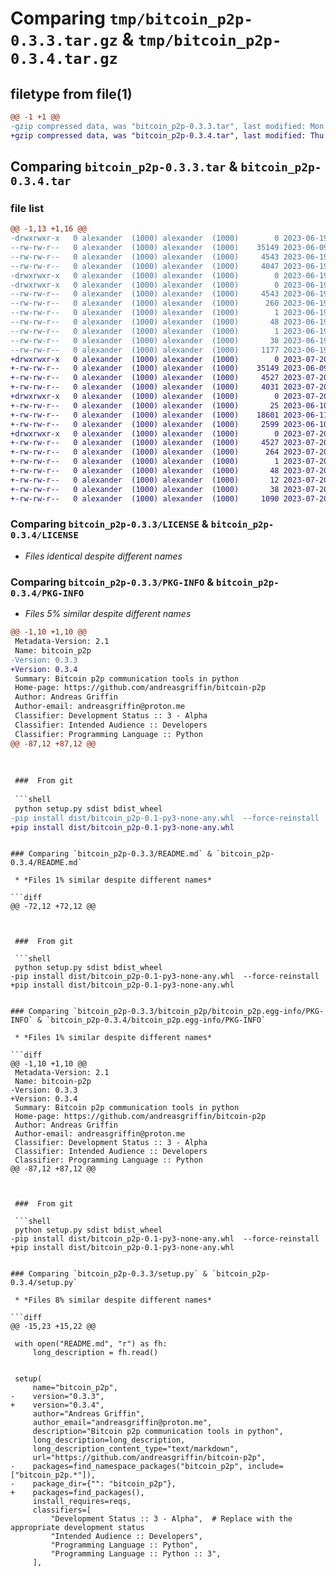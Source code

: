 # Comparing `tmp/bitcoin_p2p-0.3.3.tar.gz` & `tmp/bitcoin_p2p-0.3.4.tar.gz`

## filetype from file(1)

```diff
@@ -1 +1 @@
-gzip compressed data, was "bitcoin_p2p-0.3.3.tar", last modified: Mon Jun 19 16:36:05 2023, max compression
+gzip compressed data, was "bitcoin_p2p-0.3.4.tar", last modified: Thu Jul 20 16:15:55 2023, max compression
```

## Comparing `bitcoin_p2p-0.3.3.tar` & `bitcoin_p2p-0.3.4.tar`

### file list

```diff
@@ -1,13 +1,16 @@
-drwxrwxr-x   0 alexander  (1000) alexander  (1000)        0 2023-06-19 16:36:05.443604 bitcoin_p2p-0.3.3/
--rw-rw-r--   0 alexander  (1000) alexander  (1000)    35149 2023-06-09 17:54:40.000000 bitcoin_p2p-0.3.3/LICENSE
--rw-rw-r--   0 alexander  (1000) alexander  (1000)     4543 2023-06-19 16:36:05.443604 bitcoin_p2p-0.3.3/PKG-INFO
--rw-rw-r--   0 alexander  (1000) alexander  (1000)     4047 2023-06-19 16:35:14.000000 bitcoin_p2p-0.3.3/README.md
-drwxrwxr-x   0 alexander  (1000) alexander  (1000)        0 2023-06-19 16:36:05.443604 bitcoin_p2p-0.3.3/bitcoin_p2p/
-drwxrwxr-x   0 alexander  (1000) alexander  (1000)        0 2023-06-19 16:36:05.443604 bitcoin_p2p-0.3.3/bitcoin_p2p/bitcoin_p2p.egg-info/
--rw-rw-r--   0 alexander  (1000) alexander  (1000)     4543 2023-06-19 16:36:05.000000 bitcoin_p2p-0.3.3/bitcoin_p2p/bitcoin_p2p.egg-info/PKG-INFO
--rw-rw-r--   0 alexander  (1000) alexander  (1000)      260 2023-06-19 16:36:05.000000 bitcoin_p2p-0.3.3/bitcoin_p2p/bitcoin_p2p.egg-info/SOURCES.txt
--rw-rw-r--   0 alexander  (1000) alexander  (1000)        1 2023-06-19 16:36:05.000000 bitcoin_p2p-0.3.3/bitcoin_p2p/bitcoin_p2p.egg-info/dependency_links.txt
--rw-rw-r--   0 alexander  (1000) alexander  (1000)       48 2023-06-19 16:36:05.000000 bitcoin_p2p-0.3.3/bitcoin_p2p/bitcoin_p2p.egg-info/requires.txt
--rw-rw-r--   0 alexander  (1000) alexander  (1000)        1 2023-06-19 16:36:05.000000 bitcoin_p2p-0.3.3/bitcoin_p2p/bitcoin_p2p.egg-info/top_level.txt
--rw-rw-r--   0 alexander  (1000) alexander  (1000)       38 2023-06-19 16:36:05.443604 bitcoin_p2p-0.3.3/setup.cfg
--rw-rw-r--   0 alexander  (1000) alexander  (1000)     1177 2023-06-19 16:35:32.000000 bitcoin_p2p-0.3.3/setup.py
+drwxrwxr-x   0 alexander  (1000) alexander  (1000)        0 2023-07-20 16:15:55.739786 bitcoin_p2p-0.3.4/
+-rw-rw-r--   0 alexander  (1000) alexander  (1000)    35149 2023-06-09 17:54:40.000000 bitcoin_p2p-0.3.4/LICENSE
+-rw-rw-r--   0 alexander  (1000) alexander  (1000)     4527 2023-07-20 16:15:55.739786 bitcoin_p2p-0.3.4/PKG-INFO
+-rw-rw-r--   0 alexander  (1000) alexander  (1000)     4031 2023-07-20 12:12:30.000000 bitcoin_p2p-0.3.4/README.md
+drwxrwxr-x   0 alexander  (1000) alexander  (1000)        0 2023-07-20 16:15:55.739786 bitcoin_p2p-0.3.4/bitcoin_p2p/
+-rw-rw-r--   0 alexander  (1000) alexander  (1000)       25 2023-06-10 09:37:00.000000 bitcoin_p2p-0.3.4/bitcoin_p2p/__init__.py
+-rw-rw-r--   0 alexander  (1000) alexander  (1000)    18601 2023-06-11 11:18:01.000000 bitcoin_p2p-0.3.4/bitcoin_p2p/p2p.py
+-rw-rw-r--   0 alexander  (1000) alexander  (1000)     2599 2023-06-10 06:34:47.000000 bitcoin_p2p-0.3.4/bitcoin_p2p/tools.py
+drwxrwxr-x   0 alexander  (1000) alexander  (1000)        0 2023-07-20 16:15:55.739786 bitcoin_p2p-0.3.4/bitcoin_p2p.egg-info/
+-rw-rw-r--   0 alexander  (1000) alexander  (1000)     4527 2023-07-20 16:15:55.000000 bitcoin_p2p-0.3.4/bitcoin_p2p.egg-info/PKG-INFO
+-rw-rw-r--   0 alexander  (1000) alexander  (1000)      264 2023-07-20 16:15:55.000000 bitcoin_p2p-0.3.4/bitcoin_p2p.egg-info/SOURCES.txt
+-rw-rw-r--   0 alexander  (1000) alexander  (1000)        1 2023-07-20 16:15:55.000000 bitcoin_p2p-0.3.4/bitcoin_p2p.egg-info/dependency_links.txt
+-rw-rw-r--   0 alexander  (1000) alexander  (1000)       48 2023-07-20 16:15:55.000000 bitcoin_p2p-0.3.4/bitcoin_p2p.egg-info/requires.txt
+-rw-rw-r--   0 alexander  (1000) alexander  (1000)       12 2023-07-20 16:15:55.000000 bitcoin_p2p-0.3.4/bitcoin_p2p.egg-info/top_level.txt
+-rw-rw-r--   0 alexander  (1000) alexander  (1000)       38 2023-07-20 16:15:55.739786 bitcoin_p2p-0.3.4/setup.cfg
+-rw-rw-r--   0 alexander  (1000) alexander  (1000)     1090 2023-07-20 16:15:47.000000 bitcoin_p2p-0.3.4/setup.py
```

### Comparing `bitcoin_p2p-0.3.3/LICENSE` & `bitcoin_p2p-0.3.4/LICENSE`

 * *Files identical despite different names*

### Comparing `bitcoin_p2p-0.3.3/PKG-INFO` & `bitcoin_p2p-0.3.4/PKG-INFO`

 * *Files 5% similar despite different names*

```diff
@@ -1,10 +1,10 @@
 Metadata-Version: 2.1
 Name: bitcoin_p2p
-Version: 0.3.3
+Version: 0.3.4
 Summary: Bitcoin p2p communication tools in python
 Home-page: https://github.com/andreasgriffin/bitcoin-p2p
 Author: Andreas Griffin
 Author-email: andreasgriffin@proton.me
 Classifier: Development Status :: 3 - Alpha
 Classifier: Intended Audience :: Developers
 Classifier: Programming Language :: Python
@@ -87,12 +87,12 @@
 
 
 
 ###  From git
 
 ```shell
 python setup.py sdist bdist_wheel
-pip install dist/bitcoin_p2p-0.1-py3-none-any.whl  --force-reinstall
+pip install dist/bitcoin_p2p-0.1-py3-none-any.whl   
 ```
```

### Comparing `bitcoin_p2p-0.3.3/README.md` & `bitcoin_p2p-0.3.4/README.md`

 * *Files 1% similar despite different names*

```diff
@@ -72,12 +72,12 @@
 
 
 
 ###  From git
 
 ```shell
 python setup.py sdist bdist_wheel
-pip install dist/bitcoin_p2p-0.1-py3-none-any.whl  --force-reinstall
+pip install dist/bitcoin_p2p-0.1-py3-none-any.whl   
 ```
```

### Comparing `bitcoin_p2p-0.3.3/bitcoin_p2p/bitcoin_p2p.egg-info/PKG-INFO` & `bitcoin_p2p-0.3.4/bitcoin_p2p.egg-info/PKG-INFO`

 * *Files 1% similar despite different names*

```diff
@@ -1,10 +1,10 @@
 Metadata-Version: 2.1
 Name: bitcoin-p2p
-Version: 0.3.3
+Version: 0.3.4
 Summary: Bitcoin p2p communication tools in python
 Home-page: https://github.com/andreasgriffin/bitcoin-p2p
 Author: Andreas Griffin
 Author-email: andreasgriffin@proton.me
 Classifier: Development Status :: 3 - Alpha
 Classifier: Intended Audience :: Developers
 Classifier: Programming Language :: Python
@@ -87,12 +87,12 @@
 
 
 
 ###  From git
 
 ```shell
 python setup.py sdist bdist_wheel
-pip install dist/bitcoin_p2p-0.1-py3-none-any.whl  --force-reinstall
+pip install dist/bitcoin_p2p-0.1-py3-none-any.whl   
 ```
```

### Comparing `bitcoin_p2p-0.3.3/setup.py` & `bitcoin_p2p-0.3.4/setup.py`

 * *Files 8% similar despite different names*

```diff
@@ -15,23 +15,22 @@
 
 with open("README.md", "r") as fh:
     long_description = fh.read()
 
 
 setup(
     name="bitcoin_p2p",
-    version="0.3.3",
+    version="0.3.4",
     author="Andreas Griffin",
     author_email="andreasgriffin@proton.me",
     description="Bitcoin p2p communication tools in python",
     long_description=long_description,
     long_description_content_type="text/markdown",
     url="https://github.com/andreasgriffin/bitcoin-p2p",
-    packages=find_namespace_packages("bitcoin_p2p", include=["bitcoin_p2p.*"]),
-    package_dir={"": "bitcoin_p2p"},
+    packages=find_packages(),
     install_requires=reqs,
     classifiers=[
         "Development Status :: 3 - Alpha",  # Replace with the appropriate development status
         "Intended Audience :: Developers",
         "Programming Language :: Python",
         "Programming Language :: Python :: 3",
     ],
```

